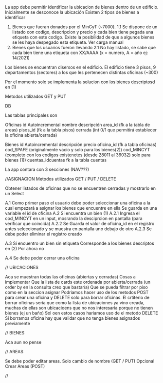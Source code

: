La app debe permitir identificar la ubicacion de bienes dentro de un edificio. Inicialmente se desconoce la ubicación
Existen 2 tipos de bienes a identificar

1. Bienes que fueran donados por el MinCyT (~7000).
   1.1 Se dispone de un listado con codigo, descripcion y precio y cada bien tiene pegada una etiqueta con este codigo. Existe la posibilidad de que a algunos bienes se les haya despegado esta etiqueta. Ver carga manual
2. Bienes que los usuarios fueron llevando
   2.1 No hay listado, se sabe que cada bien tiene una etiqueta con XX/AAAA (x = numero, A = año ej: 14/2021)

Los bienes se encuentran disersos en el edificio.
El edificio tiene 3 pisos, 9 departamentos (sectores) a los que les pertenecen distintas oficinas (~300)

Por el momento solo se implementa la solucion con los bienes descriptosd en (1)

Metodos utilizados GET y PUT

DB

Las tablas principales son

Oficinas
id Autoincremental
nombre
descripción
area_id (fk a la tabla de areas)
pisos_id (fk a la tabla pisos)
cerrada (int 0/1 que permitirá establecer la oficina abierta/cerrada)

Bienes
id Autoincremental
descripción
precio
oficina_id (fk a tabla oficinas)
cod_SPAFE (originalmente vacío y solo para los bienes(2))
cod_MINCYT (completo con los codigos existenetes (desde 28011 al 36032) solo para bienes (1))
cuentas_idcuentas fk a la tabla cuentas

La app contara con 3 secciones (NAV???)

//ASIGNACION Metodos utilizados GET / PUT / DELETE

Obtener listados de oficinas que no se encuentren cerradas y mostrarlo en un Select

A.1 Como primer paso el usuario debe poder seleccionar una oficina a la cual empezará a asignar los bienes que encuentre en ella
Se guarda en una variable el id de oficina
A.2 Si encuentra un bien (1)
A.2.1 Ingresa el cod_MINCYT en un input, mosrando la desciprcion en pantalla (para verificar que coincida)
A.2.2 Se Guarda el valor de oficina_id en el registro antes seleccionado y se muestra en pantalla uno debajo de otro
A.2.3 Se debe poder eliminar el registro creado

A.3 Si encuentro un bien sin etiqueta
Corresponde a los bienes descriptos en (2) Por ahora no

A.4 Se debe poder cerrar una oficina

// UBICACIONES

Aca se muestran todas las oficinas (abiertas y cerradas)
Cosas a implementar
Que la lista de cards este ordenada por abierta/cerrada (un order by en la consulta creo que bastaría)
Que se pueda filtrar por piso como en la seccion asignar
Podriamos hacer uso de los metodos POST para crear una oficina y DELETE solo para borrar oficinas.
El crtiterio de borrar oficinas sería que como la lista de ubicaciones ya vino creada, muchas de ellas son ubicacioens que no nos interesaria porque no tienen bienes (ej un baño)
Sol oen estos casos hariamos uso de el metodo DELETE
Si borramos oficina hay que validar que no tenga bienes asignados previamente

// BIENES

Aca aun no pense

// AREAS

Se debe poder editar areas. Solo cambio de nombre (GET / PUT)
Opcional Crear Areas (POST)

//

